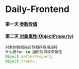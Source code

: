 # Daily-Frontend

#### 第一天 [参数传值](https://github.com/zhl1232/Daily-Frontend/issues/1)
#### 第二天 [对象属性(ObjectProperty)](https://github.com/zhl1232/Daily-Frontend/issues/2)

```js
对象的数据描述符和存取描述符
什么是for in 遍历的可枚举属性
Object.defineProperty
Object.freeze
```

